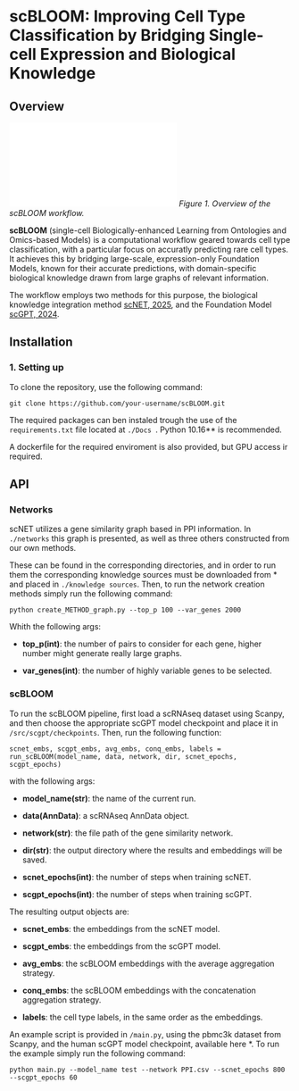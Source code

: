 
# scBLOOM: Improving Cell Type Classification by Bridging Single-cell Expression and Biological Knowledge

## Overview

![scBLOOM Overview](docs/overview.pdf)
*Figure 1. Overview of the scBLOOM workflow.*



**scBLOOM** (single-cell Biologically-enhanced Learning from Ontologies and Omics-based Models) is a computational workflow geared towards cell type classification, with a particular focus on accuratly predicting rare cell types. It achieves this by bridging large-scale, expression-only Foundation Models, known for their accurate predictions, with domain-specific biological knowledge drawn from large graphs of relevant information.

The workflow employs two methods for this purpose, the biological knowledge integration method [scNET, 2025](https://github.com/madilabcode/scNET), and the Foundation Model [scGPT, 2024](https://github.com/bowang-lab/scGPT).


##  Installation

### **1. Setting up**
To clone the repository, use the following command:
```
git clone https://github.com/your-username/scBLOOM.git
```

The required packages can ben instaled trough the use of the ``` requirements.txt ``` file located at ```./Docs ```. Python 10.16** is recommended.

A dockerfile for the required enviroment is also provided, but GPU access ir required.

##  API

### Networks

scNET utilizes a gene similarity graph based in PPI information. In ``` ./networks ``` this graph is presented, as well as three others constructed from our own methods. 

These can be found in the corresponding directories, and in order to run them the corresponding knowledge sources must be downloaded from * and placed in ``` ./knowledge sources ```. Then, to run the network creation methods simply run the following command:

``` 
python create_METHOD_graph.py --top_p 100 --var_genes 2000
```

Whith the following args:

- **top_p(int)**: the number of pairs to consider for each gene, higher number might generate really large graphs.

- **var_genes(int)**: the number of highly variable genes to be selected.

### scBLOOM

To run the scBLOOM pipeline, first load a scRNAseq dataset using Scanpy, and then choose the appropriate scGPT model checkpoint and place it in ```/src/scgpt/checkpoints```. Then, run the following function:

```
scnet_embs, scgpt_embs, avg_embs, conq_embs, labels = run_scBLOOM(model_name, data, network, dir, scnet_epochs, scgpt_epochs)
```

with the following args:

- **model_name(str)**: the name of the current run.

- **data(AnnData)**: a scRNAseq AnnData object.

- **network(str)**: the file path of the gene similarity network.

- **dir(str)**: the output directory where the results and embeddings will be saved.

- **scnet_epochs(int)**: the number of steps when training scNET.

- **scgpt_epochs(int)**: the number of steps when training scGPT.

The resulting output objects are:

- **scnet_embs**: the embeddings from the scNET model.

- **scgpt_embs**: the embeddings from the scGPT model.

- **avg_embs**: the scBLOOM embeddings with the average aggregation strategy.

- **conq_embs**: the scBLOOM embeddings with the concatenation aggregation strategy.

- **labels**: the cell type labels, in the same order as the embeddings.

An example script is provided in ```/main.py```, using the pbmc3k dataset from Scanpy, and the human scGPT model checkpoint, available here *. To run the example simply run the following command:

```
python main.py --model_name test --network PPI.csv --scnet_epochs 800 --scgpt_epochs 60
```
